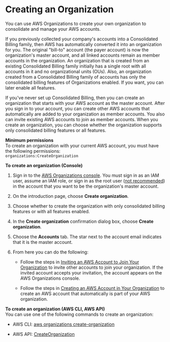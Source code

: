 # Creating an Organization<a name="orgs_manage_create"></a>

You can use AWS Organizations to create your own organization to consolidate and manage your AWS accounts\. 

If you previously collected your company's accounts into a Consolidated Billing family, then AWS has automatically converted it into an organization for you\. The original "bill\-to" account \(the payer account\) is now the organization's master account, and all linked accounts remain as member accounts in the organization\. An organization that is created from an existing Consolidated Billing family initially has a single root with all accounts in it and no organizational units \(OUs\)\. Also, an organization created from a Consolidated Billing family of accounts has only the consolidated billing features of Organizations enabled\. If you want, you can later enable all features\.

If you've never set up Consolidated Billing, then you can create an organization that starts with your AWS account as the master account\. After you sign in to your account, you can create other AWS accounts that automatically are added to your organization as member accounts\. You also can invite existing AWS accounts to join as member accounts\. When you create an organization, you can choose whether the organization supports only consolidated billing features or all features\.

**Minimum permissions**  
To create an organization with your current AWS account, you must have the following permissions:  
`organizations:CreateOrganization`

**To create an organization \(Console\)**

1. Sign in to the [AWS Organizations console](https://console.aws.amazon.com/organizations/)\. You must sign in as an IAM user, assume an IAM role, or sign in as the root user \([not recommended](http://docs.aws.amazon.com/IAM/latest/UserGuide/best-practices.html#lock-away-credentials)\) in the account that you want to be the organization's master account\.

1. On the introduction page, choose **Create organization**\.

1. Choose whether to create the organization with only  consolidated billing features or with all features enabled\.

1. In the **Create organization** confirmation dialog box, choose **Create organization**\.

1. Choose the **Accounts** tab\. The star next to the account email indicates that it is the master account\.

1. From here you can do the following:

   + Follow the steps in [Inviting an AWS Account to Join Your Organization](orgs_manage_accounts_invites.md) to invite other accounts to join your organization\. If the invited account accepts your invitation, the account appears on the AWS Organizations console\.

   + Follow the steps in [Creating an AWS Account in Your Organization](orgs_manage_accounts_create.md) to create an AWS account that automatically is part of your AWS organization\.

**To create an organization \(AWS CLI, AWS API\)**  
You can use one of the following commands to create an organization:

+ AWS CLI: [aws organizations create\-organization](http://docs.aws.amazon.com/cli/latest/reference/organizations/create-organization.html)

+ AWS API: [CreateOrganization](http://docs.aws.amazon.com/organizations/latest/APIReference/API_CreateOrganization.html)